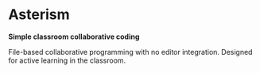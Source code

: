Asterism
========

**Simple classroom collaborative coding**

File-based collaborative programming with no editor integration.
Designed for active learning in the classroom.
